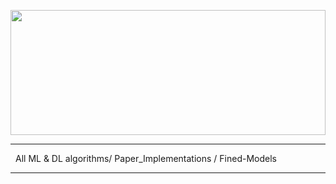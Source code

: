 <p align="center">
  <img src="https://i.pinimg.com/originals/3d/08/e0/3d08e03cb40252526fee2036a67f07f1.giff" height="200" width ="100%"/>
</p>
<hr>
<p align="center" style="padding-right: 70px">All ML & DL algorithms/ Paper_Implementations / Fined-Models</p>
<hr>
